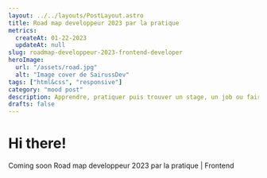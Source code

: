 ```yaml
---
layout: ../../layouts/PostLayout.astro
title: Road map developpeur 2023 par la pratique
metrics:
  createAt: 01-22-2023
  updateAt: null
slug: roadmap-developpeur-2023-frontend-developer
heroImage:
  url: "/assets/road.jpg"
  alt: "Image cover de SairussDev"
tags: ["html&css", "responsive"]
category: "mood post"
description: Apprendre, pratiquer puis trouver un stage, un job ou faire du freelance!
drafts: false
---
```


# Hi there!

Coming soon Road map developpeur 2023 par la pratique | Frontend
